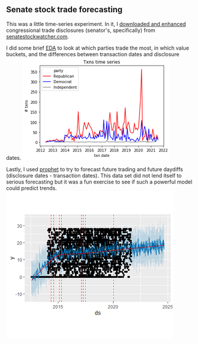 ## Senate stock trade forecasting

This was a little time-series experiment. In it, I [downloaded and enhanced](pull_data.ipynb) congressional trade disclosures (senator's, specifically) from [senatestockwatcher.com](https://senatestockwatcher.com/api).

I did some brief [EDA](EDA.ipynb) to look at which parties trade the most, in which value buckets, and the differences between transaction dates and disclosure dates.
![transaction time series](plots/txns_ts.png)

Lastly, I used [prophet](https://facebook.github.io/prophet/) to try to forecast future trading and future daydiffs (disclosure dates - transaction dates). This data set did not lend itself to serious forecasting but it was a fun exercise to see if such a powerful model could predict trends.
![daydiff forecast](plots/txn_disc_daydiffs.png)